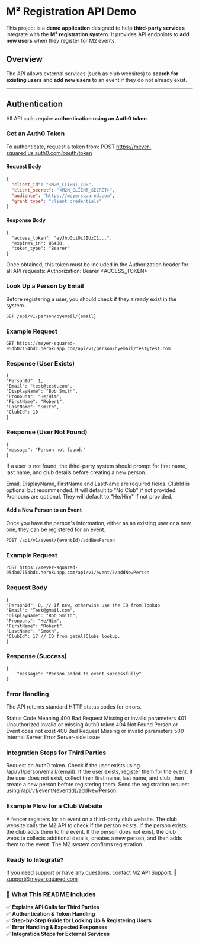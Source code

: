 # M² Registration API Demo

This project is a **demo application** designed to help **third-party services** integrate with the **M² registration system**. It provides API endpoints to **add new users** when they register for M2 events.

## Overview
The API allows external services (such as club websites) to **search for existing users** and **add new users** to an event if they do not already exist.

---
## Authentication

All API calls require **authentication using an Auth0 token**.

### **Get an Auth0 Token**
To authenticate, request a token from:
POST https://meyer-squared.us.auth0.com/oauth/token
#### **Request Body**
```json
{
  "client_id": "<M2M_CLIENT_ID>",
  "client_secret": "<M2M_CLIENT_SECRET>",
  "audience": "https://meyersquared.com",
  "grant_type": "client_credentials"
}
```
#### **Response Body**
```
{
  "access_token": "eyJhbGciOiJIUzI1...",
  "expires_in": 86400,
  "token_type": "Bearer"
}
```

Once obtained, this token must be included in the Authorization header for all API requests:
Authorization: Bearer <ACCESS_TOKEN>

### **Look Up a Person by Email**
Before registering a user, you should check if they already exist in the system.

```
GET /api/v1/person/byemail/{email}
```

### **Example Request**
```
GET https://meyer-squared-95db07154bdc.herokuapp.com/api/v1/person/byemail/test@test.com
```
### Response (User Exists)
```
{
"PersonId": 1,
"Email": "test@test.com",
"DisplayName": "Bob Smith",
"Pronouns": "He/Him",
"FirstName": "Robert",
"LastName": "Smith",
"ClubId": 10
}
```

### **Response (User Not Found)**
```
{
"message": "Person not found."
}
```
If a user is not found, the third-party system should prompt for first name, last name, and club details before creating a new person.

Email, DisplayName, FirstName and LastName are required fields.
ClubId is optional but recommended. It will default to "No Club" if not provided.
Pronouns are optional. They will default to "He/Him" if not provided.


#### **Add a New Person to an Event**
Once you have the person's information, either as an existing user or a new one, they can be registered for an event.

```
POST /api/v1/event/{eventId}/addNewPerson
```

### **Example Request**
```
POST https://meyer-squared-95db07154bdc.herokuapp.com/api/v1/event/5/addNewPerson
```

### **Request Body**
```
{
"PersonId": 0, // If new, otherwise use the ID from lookup
"Email": "Test@gmail.com",
"DisplayName": "Bob Smith",
"Pronouns": "He/Him",
"FirstName": "Robert",
"LastName": "Smoth",
"ClubId": 17 // ID from getAllClubs lookup. 
}
```

### **Response (Success)**
```
{
    "message": "Person added to event successfully"
}
```

### **Error Handling**
The API returns standard HTTP status codes for errors.

Status Code	Meaning
400 Bad Request	Missing or invalid parameters
401 Unauthorized	Invalid or missing Auth0 token
404 Not Found	Person or Event does not exist
400 Bad Request	Missing or invalid parameters
500 Internal Server Error	Server-side issue


### **Integration Steps for Third Parties**
Request an Auth0 token.
Check if the user exists using /api/v1/person/email/{email}.
If the user exists, register them for the event.
If the user does not exist, collect their first name, last name, and club, then create a new person before registering them.
Send the registration request using /api/v1/event/{eventId}/addNewPerson.


### **Example Flow for a Club Website**
A fencer registers for an event on a third-party club website.
The club website calls the M2 API to check if the person exists.
If the person exists, the club adds them to the event.
If the person does not exist, the club website collects additional details, creates a new person, and then adds them to the event.
The M2 system confirms registration.

### **Ready to Integrate?**
If you need support or have any questions, contact M2 API Support.
📧 support@meyersquared.com


### **📌 What This README Includes**
✅ **Explains API Calls for Third Parties**  
✅ **Authentication & Token Handling**  
✅ **Step-by-Step Guide for Looking Up & Registering Users**  
✅ **Error Handling & Expected Responses**  
✅ **Integration Steps for External Services**
